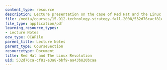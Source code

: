 ```yaml
---
content_type: resource
description: Lecture presentation on the case of Red Hat and the Linux revolution.
file: /media/courses/15-912-technology-strategy-fall-2008/532d76cacf81e3a8bbf9aa43b820bcaa_lec_12.pdf
file_type: application/pdf
learning_resource_types:
- Lecture Notes
ocw_type: OCWFile
parent_title: Lecture Notes
parent_type: CourseSection
resourcetype: Document
title: Red Hat and The Linux Revolution
uid: 532d76ca-cf81-e3a8-bbf9-aa43b820bcaa
---
```

